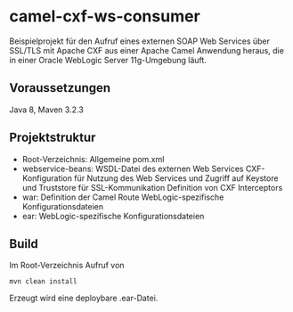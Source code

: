 # camel-cxf-ws-consumer

Beispielprojekt für den Aufruf eines externen SOAP Web Services über SSL/TLS mit Apache CXF aus einer Apache Camel Anwendung heraus, die in einer Oracle WebLogic Server 11g-Umgebung läuft.

## Voraussetzungen ##

Java 8, Maven 3.2.3

## Projektstruktur ##

 - Root-Verzeichnis:
 Allgemeine pom.xml
 - webservice-beans:
 WSDL-Datei des externen Web Services
 CXF-Konfiguration für Nutzung des Web Services und Zugriff auf Keystore und Truststore für SSL-Kommunikation
Definition von CXF Interceptors
 - war:
Definition der Camel Route
WebLogic-spezifische Konfigurationsdateien
 - ear:
WebLogic-spezifische Konfigurationsdateien

## Build ##
Im Root-Verzeichnis Aufruf von

    mvn clean install

Erzeugt wird eine deploybare .ear-Datei.
